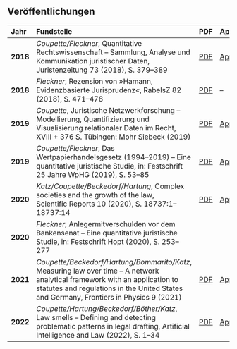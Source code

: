 ## Veröffentlichungen


| **Jahr** | **Fundstelle** | **PDF** | **Appendix** |
|:-|:-|:-|:-|
|**2018**| *Coupette/Fleckner*, Quantitative Rechtswissenschaft &ndash; Sammlung, Analyse und Kommunikation juristischer Daten, Juristenzeitung 73 (2018), S. 379&ndash;389      | [PDF](http://ssrn.com/abstract=3377384) | [Appendix](https://github.com/QuantLaw/jz-2018) |
|**2018**|*Fleckner*, Rezension von »Hamann, Evidenzbasierte Jurisprudenz«, RabelsZ 82 (2018), S. 471&ndash;478|[PDF](https://doi.org/10.1628/rabelsz-2018-0027)|&ndash;|
|**2019**| *Coupette*, Juristische Netzwerkforschung &ndash; Modellierung, Quantifizierung und Visualisierung relationaler Daten im Recht, XVIII + 376 S. Tübingen: Mohr Siebeck (2019) | [PDF](https://zenodo.org/record/2617115)  |   [Appendix](https://zenodo.org/record/2617125)  |
|**2019**| *Coupette/Fleckner*, Das Wertpapierhandelsgesetz (1994&ndash;2019) &ndash; Eine quantitative juristische Studie, in: Festschrift 25 Jahre WpHG (2019), S. 53&ndash;85      | [PDF](http://ssrn.com/abstract=3650261)     | [Appendix](https://zenodo.org/record/3237485)   |
|**2020**| *Katz/Coupette/Beckedorf/Hartung*, Complex societies and the growth of the law, Scientific&nbsp;Reports 10 (2020), S.&nbsp;18737:1&ndash;18737:14 |[PDF](https://rdcu.be/b9tNa) |[Appendix](https://www.readcube.com/articles/supplement?doi=10.1038%2Fs41598-020-73623-x) |
|**2020**| *Fleckner*, Anlegermitverschulden vor dem Bankensenat &ndash; Eine quantitative juristische Studie, in: Festschrift Hopt (2020), S. 253&ndash;277 | | |
|**2021**|*Coupette/Beckedorf/Hartung/Bommarito/Katz*, Measuring law over time &ndash; A network analytical framework with an application to statutes and regulations in the United States and Germany, Frontiers in Physics 9 (2021) |[PDF](https://www.frontiersin.org/articles/10.3389/fphy.2021.658463/full)|[Appendix](https://www.frontiersin.org/articles/10.3389/fphy.2021.658463/full#supplementary-material)|
|**2022**|*Coupette/Hartung/Beckedorf/Böther/Katz*, Law smells &ndash; Defining and detecting problematic patterns in legal drafting, Artificial Intelligence and Law (2022), S. 1–34 |[PDF](https://rdcu.be/cO6bE)|[Appendix](https://github.com/quantlaw/law-smells)|
